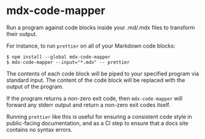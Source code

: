 # mdx-code-mapper

Run a program against code blocks inside your .md/.mdx files to transform their output.

For instance, to run `prettier` on all of your Markdown code blocks:

```
$ npm install --global mdx-code-mapper
$ mdx-code-mapper --input="*.mdx" -- prettier
```

The contents of each code block will be piped to your specified program via standard input. The content of the code block will be replaced with the output of the program.

If the program returns a non-zero exit code, then `mdx-code-mapper` will forward any stderr output and return a non-zero exit codes itself.

Running `prettier` like this is useful for ensuring a consistent code style in public-facing documentation, and as a CI step to ensure that a docs site contains no syntax errors.
